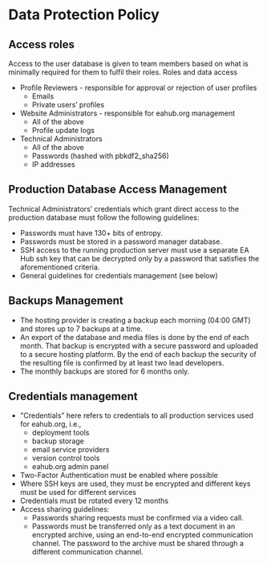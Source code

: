 # Data Protection Policy

## Access roles  
Access to the user database is given to team members based on what is minimally required for them to fulfil their roles.
Roles and data access
* Profile Reviewers - responsible for approval or rejection of user profiles
  * Emails
  * Private users’ profiles
* Website Administrators - responsible for eahub.org management
  * All of the above
  * Profile update logs
* Technical Administrators
  * All of the above
  * Passwords (hashed with pbkdf2_sha256)
  * IP addresses

## Production Database Access Management
Technical Administrators’ credentials which grant direct access to the production database must follow the following guidelines:
  * Passwords must have 130+ bits of entropy.
  * Passwords must be stored in a password manager database.
  * SSH access to the running production server must use a separate EA Hub ssh key that can be decrypted only by a password that satisfies the aforementioned criteria. 
  * General guidelines for credentials management (see below)  

## Backups Management
* The hosting provider is creating a backup each morning (04:00 GMT) and stores up to 7 backups at a time.
* An export of the database and media files is done by the end of each month. That backup is encrypted with a secure password and uploaded to a secure hosting platform. By the end of each backup the security of the resulting file is confirmed by at least two lead developers.
* The monthly backups are stored for 6 months only.  

## Credentials management
* "Credentials" here refers to credentials to all production services used for eahub.org, i.e.,
  * deployment tools  
  * backup storage 
  * email service providers
  * version control tools
  * eahub.org admin panel 
* Two-Factor Authentication must be enabled where possible  
* Where SSH keys are used, they must be encrypted and different keys must be used for different services  
* Credentials must be rotated every 12 months  
* Access sharing guidelines:
  * Passwords sharing requests must be confirmed via a video call.
  * Passwords must be transferred only as a text document in an encrypted archive, using an end-to-end encrypted communication channel. The password to the archive must be shared through a different communication channel. 
